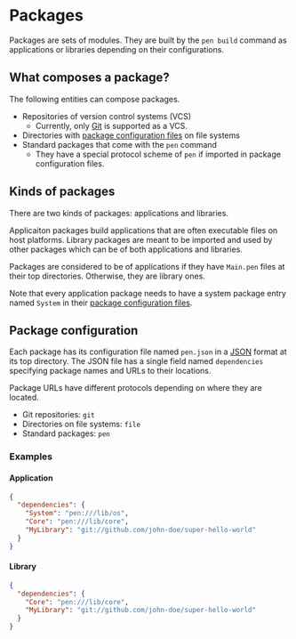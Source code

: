 # Packages

Packages are sets of modules. They are built by the `pen build` command as applications or libraries depending on their configurations.

## What composes a package?

The following entities can compose packages.

- Repositories of version control systems (VCS)
  - Currently, only [Git](https://git-scm.com/) is supported as a VCS.
- Directories with [package configuration files](#package-configuration) on file systems
- Standard packages that come with the `pen` command
  - They have a special protocol scheme of `pen` if imported in package configuration files.

## Kinds of packages

There are two kinds of packages: applications and libraries.

Applicaiton packages build applications that are often executable files on host platforms. Library packages are meant to be imported and used by other packages which can be of both applications and libraries.

Packages are considered to be of applications if they have `Main.pen` files at their top directories. Otherwise, they are library ones.

Note that every application package needs to have a system package entry named `System` in their [package configuration files](#package-configuration).

## Package configuration

Each package has its configuration file named `pen.json` in a [JSON](https://www.json.org/json-en.html) format at its top directory. The JSON file has a single field named `dependencies` specifying package names and URLs to their locations.

Package URLs have different protocols depending on where they are located.

- Git repositories: `git`
- Directories on file systems: `file`
- Standard packages: `pen`

### Examples

#### Application

```json
{
  "dependencies": {
    "System": "pen:///lib/os",
    "Core": "pen:///lib/core",
    "MyLibrary": "git://github.com/john-doe/super-hello-world"
  }
}
```

#### Library

```json
{
  "dependencies": {
    "Core": "pen:///lib/core",
    "MyLibrary": "git://github.com/john-doe/super-hello-world"
  }
}
```
